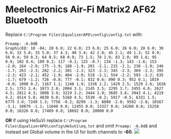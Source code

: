 # Meelectronics Air-Fi Matrix2 AF62 Bluetooth
Replace `C:\Program Files\EqualizerAPO\config\config.txt` with:
```
Preamp: -6.0dB
GraphicEQ: 10 -84; 20 6.0; 22 6.0; 23 6.0; 25 6.0; 26 6.0; 28 6.0; 30 6.0; 32 5.8; 35 5.0; 37 4.3; 40 3.4; 42 2.8; 45 2.1; 49 1.3; 52 0.9; 56 0.4; 59 0.3; 64 0.5; 68 0.9; 73 1.5; 78 1.9; 83 2.0; 89 1.6; 95 0.9; 102 0.4; 109 0.2; 117 -0.1; 125 -0.7; 134 -1.3; 143 -1.6; 153 -2.0; 164 -2.0; 175 -1.9; 188 -1.9; 201 -2.1; 215 -2.1; 230 -1.9; 246 -1.7; 263 -2.3; 282 -2.2; 301 -2.3; 323 -2.3; 345 -2.3; 369 -2.3; 395 -2.3; 423 -2.1; 452 -1.9; 484 -2.0; 518 -2.1; 554 -2.2; 593 -2.2; 635 -1.7; 679 -1.2; 726 -0.8; 777 -0.1; 832 0.6; 890 0.3; 952 0.1; 1019 -0.0; 1090 0.2; 1167 1.1; 1248 1.9; 1336 2.2; 1429 2.5; 1529 2.6; 1636 2.5; 1751 2.4; 1873 2.8; 2004 3.1; 2145 3.5; 2295 3.7; 2455 4.0; 2627 4.5; 2811 4.3; 3008 3.9; 3219 3.2; 3444 2.9; 3685 3.6; 3943 4.1; 4219 4.2; 4514 5.8; 4830 6.0; 5168 4.5; 5530 -0.2; 5917 -0.5; 6331 1.5; 6775 3.0; 7249 1.3; 7756 -0.2; 8299 -1.3; 8880 -2.0; 9502 -2.8; 10167 -3.1; 10879 -1.1; 11640 0.0; 12455 0.0; 13327 0.0; 14260 0.0; 15258 0.0; 16326 0.0; 17469 0.0; 18692 0.0; 20000 0.0
```
**OR** if using HeSuVi replace `C:\Program Files\EqualizerAPO\config\HeSuVi\eq.txt` and omit `Preamp: -6.0dB` and instead set Global volume in the UI for both channels to **-60**.
![](https://raw.githubusercontent.com/jaakkopasanen/AutoEq/master/results/Sonoma%20Model%20One/innerfidelity/onear/Meelectronics%20Air-Fi%20Matrix2%20AF62%20Bluetooth/Meelectronics%20Air-Fi%20Matrix2%20AF62%20Bluetooth.png)